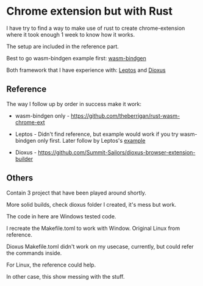 # Chrome extension but with Rust

I have try to find a way to make use of rust to create chrome-extension where it took enough 1 week to know how it works.

The setup are included in the reference part.

Best to go wasm-bindgen example first: [wasm-bindgen](https://github.com/rustwasm/wasm-bindgen)

Both framework that I have experience with:
[Leptos](https://github.com/leptos-rs/leptos)
and
[Dioxus](https://github.com/dioxuslabs/dioxus)

## Reference

The way I follow up by order in success make it work: 

+ wasm-bindgen only - https://github.com/theberrigan/rust-wasm-chrome-ext

+ Leptos - Didn't find reference, but example would work if you try wasm-bindgen only first.
Later follow by Leptos's [example](https://github.com/leptos-rs/leptos/tree/main/examples)

+ Dioxus - https://github.com/Summit-Sailors/dioxus-browser-extension-builder

## Others

Contain 3 project that have been played around shortly.

More solid builds, check dioxus folder I created, it's mess but work.

The code in here are Windows tested code.

I recreate the Makefile.toml to work with Window. Original Linux from reference.

Dioxus Makefile.toml didn't work on my usecase, currently, but could refer the commands inside.

For Linux, the reference could help.

In other case, this show messing with the stuff.

